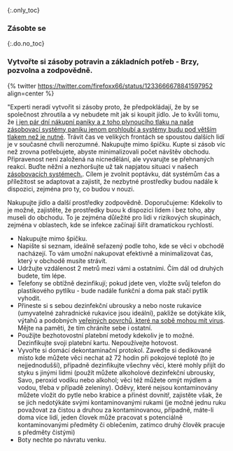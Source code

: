 {:.only_toc}
### Zásobte se

{:.do.no_toc}
### Vytvořte si zásoby potravin a základních potřeb - Brzy, pozvolna a zodpovědně.

{% twitter https://twitter.com/firefoxx66/status/1233666678841597952 align=center %}

"Experti neradí vytvořit si zásoby proto, že předpokládají, že by se společnost zhroutila a vy nebudete mít jak si koupit jídlo. Je to kvůli tomu, že [i jen pár dní nákupní paniky a z toho plynoucího tlaku na naše zásobovací systémy paniku jenom prohloubí a systémy budu pod větším tlakem než je nutné](https://twitter.com/firefoxx66/status/1233666678841597952). Trávit čas ve velikých frontách se spoustou dalších lidí je v současné chvíli nerozumné. Nakupujte mimo špičku. Kupte si zásob víc než zrovna potřebujete, abyste minimalizovali počet návštěv obchodu. Připravenost není založená na nicnedělání, ale vyvarujte se přehnaných reakcí. Buďte něžní a nezhoršujte už tak napjatou situaci v našech [zásobovacích systémech.](https://twitter.com/firefoxx66/status/1233666678841597952). Cílem je zvolnit poptávku, dát systémům čas a příležitost se adaptovat a zajistit, že nezbytné prostředky budou nadále k dispozici, zejména pro ty, co budou v nouzi. 

Nakupujte jídlo a další prostředky zodpovědně. Doporučujeme:
Kdekoliv to je možné, zajistěte, že prostředky buou k dispozici lidem i bez toho, aby museli do obchodu. To je zejména důležité pro lidi v rizikových skupinách, zejména v oblastech, kde se infekce začínají šířit dramatickou rychlostí. 
 - Nakupujte mimo špičku.
 - Napište si seznam, ideálně seřazený podle toho, kde se věci v obchodě nacházejí. To vám umožní nakupovat efektivně a minimalizovat čas, který v obchodě musíte strávit.
  - Udržujte vzdálenost 2 metrů mezi vámi a ostatními. Čím dál od druhých budete, tím lépe.
   - Telefony se obtížně dezinfikují; pokud jdete ven, vložte svůj telefon do plastikového pytlíku - bude nadále funkční a doma pak stačí pytlík vyhodit.
   - Přineste si s sebou dezinfekční ubrousky a nebo noste rukavice (umyvatelné zahradnické rukavice jsou ideální), pakliže se dotýkáte klik, výtahů a podobných [veřejných povrchů, které na sobě mohou mít virus](https://www.nytimes.com/2020/03/17/health/coronavirus-surfaces-aerosols.html).  Mějte na paměti, že tím chráníte sebe i ostatní.
 - Použijte bezhotovostní platební metody kdekoliv je to možné. Dezinfikujte svoji platební kartu. Nepoužívejte hotovost. 
 - Vyvořte si domácí dekontaminační protokol. Zaveďte si dedikované místo kde můžete věci nechat až 72 hodin při pokojové teplotě (to je nejjednodušší), případně dezinfikujte všechny věci, které mohly přijít do styku s jinými lidmi (použít můžete alkoholové dezinfekční ubrousky, Savo, peroxid vodíku nebo alkohol; věci též můžete omýt mýdlem a vodou, třeba v případě zeleniny). Oděvy, které nejsou kontaminovány můžete vložit do pytle nebo krabice a přinést dovnitř, zajistěte však, že se jich nedotýkáte svými kontaminovanými rukami (je možné jednu ruku považovat za čistou a druhou za kontaminovanou, případně, máte-li doma více lidí, jeden človek může pracovat s potenciálně kontaminovanými předměty či oblečením, zatímco druhý člověk pracuje s předměty čistými)
 - Boty nechte po návratu venku.

